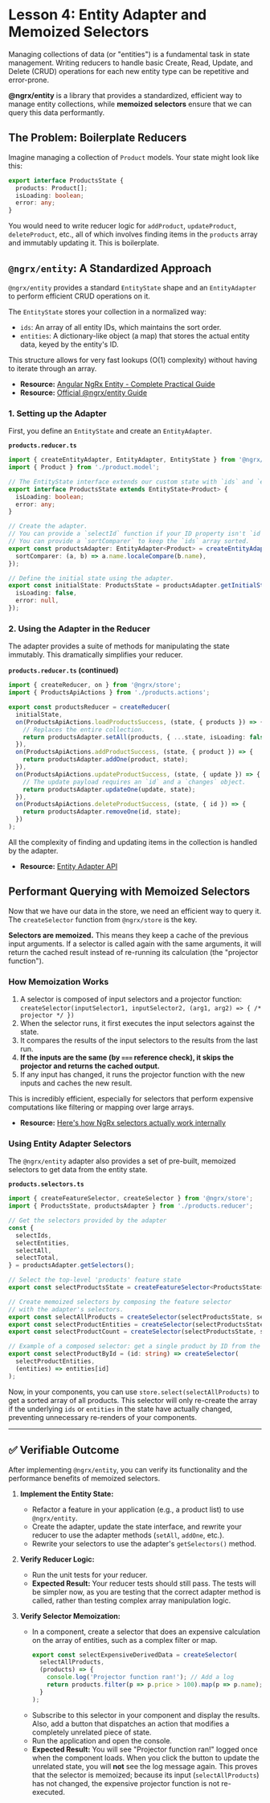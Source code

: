 # Lesson 4: Entity Adapter and Memoized Selectors

Managing collections of data (or "entities") is a fundamental task in state management. Writing reducers to handle basic Create, Read, Update, and Delete (CRUD) operations for each new entity type can be repetitive and error-prone.

**@ngrx/entity** is a library that provides a standardized, efficient way to manage entity collections, while **memoized selectors** ensure that we can query this data performantly.

## The Problem: Boilerplate Reducers

Imagine managing a collection of `Product` models. Your state might look like this:

```typescript
export interface ProductsState {
  products: Product[];
  isLoading: boolean;
  error: any;
}
```

You would need to write reducer logic for `addProduct`, `updateProduct`, `deleteProduct`, etc., all of which involves finding items in the `products` array and immutably updating it. This is boilerplate.

## `@ngrx/entity`: A Standardized Approach

`@ngrx/entity` provides a standard `EntityState` shape and an `EntityAdapter` to perform efficient CRUD operations on it.

The `EntityState` stores your collection in a normalized way:
-   `ids`: An array of all entity IDs, which maintains the sort order.
-   `entities`: A dictionary-like object (a map) that stores the actual entity data, keyed by the entity's ID.

This structure allows for very fast lookups (O(1) complexity) without having to iterate through an array.

- **Resource:** [Angular NgRx Entity - Complete Practical Guide](https://blog.angular-university.io/ngrx-entity/)
- **Resource:** [Official @ngrx/entity Guide](https://ngrx.io/guide/entity)

### 1. Setting up the Adapter

First, you define an `EntityState` and create an `EntityAdapter`.

**`products.reducer.ts`**
```typescript
import { createEntityAdapter, EntityAdapter, EntityState } from '@ngrx/entity';
import { Product } from './product.model';

// The EntityState interface extends our custom state with `ids` and `entities`.
export interface ProductsState extends EntityState<Product> {
  isLoading: boolean;
  error: any;
}

// Create the adapter.
// You can provide a `selectId` function if your ID property isn't `id`.
// You can provide a `sortComparer` to keep the `ids` array sorted.
export const productsAdapter: EntityAdapter<Product> = createEntityAdapter<Product>({
  sortComparer: (a, b) => a.name.localeCompare(b.name),
});

// Define the initial state using the adapter.
export const initialState: ProductsState = productsAdapter.getInitialState({
  isLoading: false,
  error: null,
});
```

### 2. Using the Adapter in the Reducer

The adapter provides a suite of methods for manipulating the state immutably. This dramatically simplifies your reducer.

**`products.reducer.ts` (continued)**
```typescript
import { createReducer, on } from '@ngrx/store';
import { ProductsApiActions } from './products.actions';

export const productsReducer = createReducer(
  initialState,
  on(ProductsApiActions.loadProductsSuccess, (state, { products }) => {
    // Replaces the entire collection.
    return productsAdapter.setAll(products, { ...state, isLoading: false });
  }),
  on(ProductsApiActions.addProductSuccess, (state, { product }) => {
    return productsAdapter.addOne(product, state);
  }),
  on(ProductsApiActions.updateProductSuccess, (state, { update }) => {
    // The update payload requires an `id` and a `changes` object.
    return productsAdapter.updateOne(update, state);
  }),
  on(ProductsApiActions.deleteProductSuccess, (state, { id }) => {
    return productsAdapter.removeOne(id, state);
  })
);
```
All the complexity of finding and updating items in the collection is handled by the adapter.

- **Resource:** [Entity Adapter API](https://ngrx.io/guide/entity/adapter)

## Performant Querying with Memoized Selectors

Now that we have our data in the store, we need an efficient way to query it. The `createSelector` function from `@ngrx/store` is the key.

**Selectors are memoized.** This means they keep a cache of the previous input arguments. If a selector is called again with the same arguments, it will return the cached result instead of re-running its calculation (the "projector function").

### How Memoization Works

1.  A selector is composed of input selectors and a projector function:
    `createSelector(inputSelector1, inputSelector2, (arg1, arg2) => { /* projector */ })`
2.  When the selector runs, it first executes the input selectors against the state.
3.  It compares the results of the input selectors to the results from the last run.
4.  **If the inputs are the same (by `===` reference check), it skips the projector and returns the cached output.**
5.  If any input has changed, it runs the projector function with the new inputs and caches the new result.

This is incredibly efficient, especially for selectors that perform expensive computations like filtering or mapping over large arrays.

- **Resource:** [Here's how NgRx selectors actually work internally](https://dev.to/davidshortman/heres-how-ngrx-selectors-actually-work-internally-15ml)

### Using Entity Adapter Selectors

The `@ngrx/entity` adapter also provides a set of pre-built, memoized selectors to get data from the entity state.

**`products.selectors.ts`**
```typescript
import { createFeatureSelector, createSelector } from '@ngrx/store';
import { ProductsState, productsAdapter } from './products.reducer';

// Get the selectors provided by the adapter
const {
  selectIds,
  selectEntities,
  selectAll,
  selectTotal,
} = productsAdapter.getSelectors();

// Select the top-level 'products' feature state
export const selectProductsState = createFeatureSelector<ProductsState>('products');

// Create memoized selectors by composing the feature selector
// with the adapter's selectors.
export const selectAllProducts = createSelector(selectProductsState, selectAll);
export const selectProductEntities = createSelector(selectProductsState, selectEntities);
export const selectProductCount = createSelector(selectProductsState, selectTotal);

// Example of a composed selector: get a single product by ID from the route
export const selectProductById = (id: string) => createSelector(
  selectProductEntities,
  (entities) => entities[id]
);
```
Now, in your components, you can use `store.select(selectAllProducts)` to get a sorted array of all products. This selector will only re-create the array if the underlying `ids` or `entities` in the state have actually changed, preventing unnecessary re-renders of your components.

---

## ✅ Verifiable Outcome

After implementing `@ngrx/entity`, you can verify its functionality and the performance benefits of memoized selectors.

1.  **Implement the Entity State:**
    -   Refactor a feature in your application (e.g., a product list) to use `@ngrx/entity`.
    -   Create the adapter, update the state interface, and rewrite your reducer to use the adapter methods (`setAll`, `addOne`, etc.).
    -   Rewrite your selectors to use the adapter's `getSelectors()` method.

2.  **Verify Reducer Logic:**
    -   Run the unit tests for your reducer.
    -   **Expected Result:** Your reducer tests should still pass. The tests will be simpler now, as you are testing that the correct adapter method is called, rather than testing complex array manipulation logic.

3.  **Verify Selector Memoization:**
    -   In a component, create a selector that does an expensive calculation on the array of entities, such as a complex filter or map.
        ```typescript
        export const selectExpensiveDerivedData = createSelector(
          selectAllProducts,
          (products) => {
            console.log('Projector function ran!'); // Add a log
            return products.filter(p => p.price > 100).map(p => p.name);
          }
        );
        ```
    -   Subscribe to this selector in your component and display the results. Also, add a button that dispatches an action that modifies a completely unrelated piece of state.
    -   Run the application and open the console.
    -   **Expected Result:** You will see "Projector function ran!" logged once when the component loads. When you click the button to update the unrelated state, you will **not** see the log message again. This proves that the selector is memoized; because its input (`selectAllProducts`) has not changed, the expensive projector function is not re-executed.
